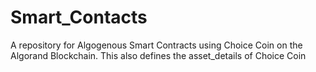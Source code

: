 # Smart_Contacts
A repository for Algogenous Smart Contracts using Choice Coin on the Algorand Blockchain.
This also defines the asset_details of Choice Coin
